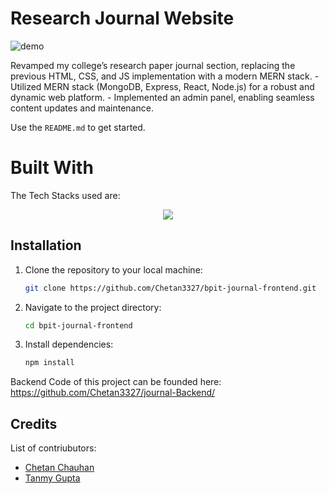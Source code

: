 <!-- ABOUT THE PROJECT -->
# Research Journal Website 
![demo](http://res.cloudinary.com/dd3movaim/image/upload/v1702457399/nb87ael31aluj46orjlr.png)

Revamped my college’s research paper journal section, replacing the previous HTML, CSS, and JS implementation with a modern MERN stack. - Utilized MERN stack (MongoDB, Express, React, Node.js) for a robust and dynamic web platform. - Implemented an admin panel, enabling seamless content updates and maintenance.

Use the `README.md` to get started.

<!-- BUILT WITH -->
# Built With

The Tech Stacks used are:

<div align="center">
  <a href="https://skillicons.dev">
      <img src="https://skillicons.dev/icons?i=react,tailwindcss" />
  </a>
</div>

## Installation

1. Clone the repository to your local machine:

   ```bash
   git clone https://github.com/Chetan3327/bpit-journal-frontend.git
   ```
2. Navigate to the project directory:

   ```bash
   cd bpit-journal-frontend
   ```
3. Install dependencies:

   ```bash
   npm install
   ```
Backend Code of this project can be founded here: https://github.com/Chetan3327/journal-Backend/

## Credits
List of contriubutors:
<ul>
  <li><a href="https://github.com/chetan3327">Chetan Chauhan</a></li>
  <li><a href="https://github.com/tanmayGypt/">Tanmy Gupta</a></li>
</ul>

